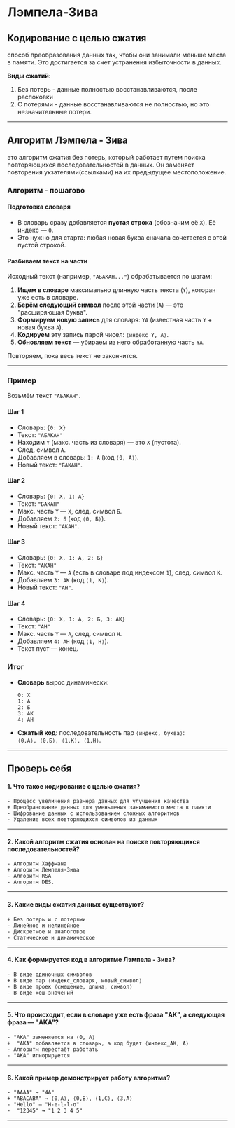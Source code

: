 <!-- [difficulty=normal] [priority=advanced] [duration=normal] -->

# Лэмпела-Зива

## Кодирование с целью сжатия 
способ преобразования данных так, чтобы они занимали меньше места в памяти. Это достигается за счет устранения избыточности в данных.

**Виды сжатий:**

1. Без потерь - данные полностью восстанавливаются, после распоковки
2. С потерями - данные восстанавливаются не полностью, но это незначительные потери.

---
## Алгоритм Лэмпела - Зива 
это алгоритм сжатия без потерь, который работает путем поиска повторяющихся последовательностей в данных. Он заменяет повторения укзателями(ссылками) на их предыдущее местоположение.

###  **Алгоритм - пошагово**  

#### **Подготовка словаря**  
- В словарь сразу добавляется **пустая строка** (обозначим её `X`). Её индекс — `0`.  
- Это нужно для старта: любая новая буква сначала сочетается с этой пустой строкой.  

#### **Разбиваем текст на части**  
Исходный текст (например, `"АБАКАН..."`) обрабатывается по шагам:  

1. **Ищем в словаре** максимально длинную часть текста (`Y`), которая уже есть в словаре.  
2. **Берём следующий символ** после этой части (`A`) — это "расширяющая буква".  
3. **Формируем новую запись** для словаря: `YA` (известная часть `Y` + новая буква `A`).  
4. **Кодируем** эту запись парой чисел: `⟨индекс_Y, A⟩`.  
5. **Обновляем текст** — убираем из него обработанную часть `YA`.  

Повторяем, пока весь текст не закончится.  

---

### **Пример**  
Возьмём текст `"АБАКАН"`.  

#### **Шаг 1**  
- Словарь: `{0: X}`  
- Текст: `"АБАКАН"`  
- Находим `Y` (макс. часть из словаря) — это `X` (пустота).  
- След. символ `A`.  
- Добавляем в словарь: `1: A` (код `⟨0, A⟩`).  
- Новый текст: `"БАКАН"`.  

#### **Шаг 2**  
- Словарь: `{0: X, 1: A}`  
- Текст: `"БАКАН"`  
- Макс. часть `Y` — `X`, след. символ `Б`.  
- Добавляем `2: Б` (код `⟨0, Б⟩`).  
- Новый текст: `"АКАН"`.  

#### **Шаг 3**  
- Словарь: `{0: X, 1: A, 2: Б}`  
- Текст: `"АКАН"`  
- Макс. часть `Y` — `A` (есть в словаре под индексом `1`), след. символ `К`.  
- Добавляем `3: AK` (код `⟨1, К⟩`).  
- Новый текст: `"АН"`.  

#### **Шаг 4**  
- Словарь: `{0: X, 1: A, 2: Б, 3: AK}`  
- Текст: `"АН"`  
- Макс. часть `Y` — `A`, след. символ `Н`.  
- Добавляем `4: AH` (код `⟨1, H⟩`).  
- Текст пуст — конец.  

###  **Итог**  
- **Словарь** вырос динамически:  
  ```
  0: X  
  1: A  
  2: Б  
  3: AK  
  4: AH  
  ```  
- **Сжатый код**: последовательность пар `⟨индекс, буква⟩`:  
  `⟨0,A⟩, ⟨0,Б⟩, ⟨1,К⟩, ⟨1,H⟩`. 

---

## Проверь себя

#### 1. Что такое кодирование с целью сжатия?
``` quiz
- Процесс увеличения размера данных для улучшения качества
+ Преобразование данных для уменьшения занимаемого места в памяти
- Шифрование данных с использованием сложных алгоритмов
- Удаление всех повторяющихся символов из данных
```
---

#### 2. Какой алгоритм сжатия основан на поиске повторяющихся последовательностей?
``` quiz
- Алгоритм Хаффмана
+ Алгоритм Лемпеля-Зива
- Алгоритм RSA
- Алгоритм DES.
```
---

#### 3. Какие виды сжатия данных существуют?
``` quiz
+ Без потерь и с потерями
- Линейное и нелинейное
- Дискретное и аналоговое
- Статическое и динамическое
``` 
---

#### 4. Как формируется код в алгоритме Лэмпела - Зива?
``` quiz
- В виде одиночных символов
+ В виде пар ⟨индекс_словаря, новый_символ⟩
- В виде троек ⟨смещение, длина, символ⟩
- В виде хеш-значений
``` 
---

#### 5. Что происходит, если в словаре  уже есть фраза "AK", а следующая фраза — "AKA"?
``` quiz
- "AKA" заменяется на ⟨0, A⟩
+  "AKA" добавляется в словарь, а код будет ⟨индекс_AK, A⟩
- Алгоритм перестаёт работать
- "AKA" игнорируется
``` 
---

#### 6. Какой пример демонстрирует работу алгоритма?
``` quiz
- "AAAA" → "4A"
+ "ABACABA" → ⟨0,A⟩, ⟨0,B⟩, ⟨1,C⟩, ⟨3,A⟩
- "Hello" → "H-e-l-l-o"
-  "12345" → "1 2 3 4 5"
``` 
--- 
